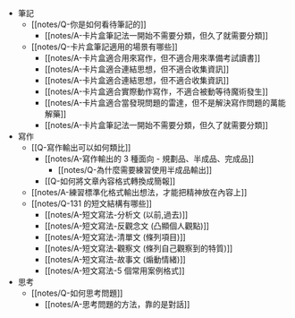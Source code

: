 - 筆記
	- [[notes/Q-你是如何看待筆記的]]
		- [[notes/A-卡片盒筆記法一開始不需要分類，但久了就需要分類]]
	- [[notes/Q-卡片盒筆記適用的場景有哪些]]
		- [[notes/A-卡片盒適合用來寫作，但不適合用來準備考試讀書]]
		- [[notes/A-卡片盒適合連結思想，但不適合收集資訊]]
		- [[notes/A-卡片盒適合連結思想，但不適合收集資訊]]
		- [[notes/A-卡片盒適合實際動作寫作，不適合被動等待魔術發生]]
		- [[notes/A-卡片盒適合當發現問題的雷達，但不是解決寫作問題的萬能解藥]]
		- [[notes/A-卡片盒筆記法一開始不需要分類，但久了就需要分類]]
- 寫作
	- [[Q-寫作輸出可以如何類比]]
		- [[notes/A-寫作輸出的 3 種面向 - 規劃品、半成品、完成品]]
			- [[notes/Q-為什麼需要練習使用半成品輸出]]
		- [[Q-如何將文章內容格式轉換成簡報]]
	- [[notes/A-練習標準化格式輸出想法，才能把精神放在內容上]]
	- [[notes/Q-131 的短文結構有哪些]]
		-  [[notes/A-短文寫法-分析文 (以前,過去)]]
		- [[notes/A-短文寫法-反觀念文 (凸顯個人觀點)]]
		- [[notes/A-短文寫法-清單文 (條列項目)]]
		- [[notes/A-短文寫法-觀察文 (條列自己觀察到的特質)]]
		- [[notes/A-短文寫法-故事文 (煽動情緒)]]
		- [[notes/A-短文寫法-5 個常用案例格式]]
- 思考
	- [[notes/Q-如何思考問題]]
		- [[notes/A-思考問題的方法，靠的是對話]]